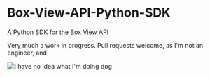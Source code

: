 Box-View-API-Python-SDK
=======================

A Python SDK for the [Box View API](http://developers.box.com/view)

Very much a work in progress. Pull requests welcome, as I'm not an engineer, and

![I have no idea what I'm doing dog](http://note.io/1e0kQsv)

